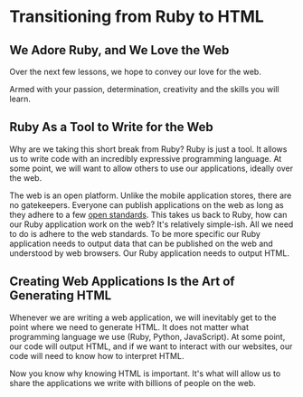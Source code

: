 # Transitioning from Ruby to HTML

## We Adore Ruby, and We Love the Web

Over the next few lessons, we hope to convey our love for the
web.

Armed with your passion, determination, creativity and the skills you will
learn.

## Ruby As a Tool to Write for the Web

Why are we taking this short break from Ruby? Ruby is just a tool. It allows us
to write code with an incredibly expressive programming language. At some
point, we will want to allow others to use our applications, ideally over the
web.

The web is an open platform. Unlike the mobile application stores, there are no
gatekeepers. Everyone can publish applications on the web as long as they
adhere to a few [open standards][].  This takes us back to Ruby, how can our
Ruby application work on the web? It's relatively simple-ish. All we need to do
is adhere to the web standards. To be more specific our Ruby application needs
to output data that can be published on the web and understood by web browsers.
Our Ruby application needs to output HTML.

## Creating Web Applications Is the Art of Generating HTML

Whenever we are writing a web application, we will inevitably get to the point
where we need to generate HTML. It does not matter what programming language we
use (Ruby, Python, JavaScript). At some point, our code will output HTML, and
if we want to interact with our websites, our code will need to know how to
interpret HTML.

Now you know why knowing HTML is important. It's what will allow us to share
the applications we write with billions of people on the web.

[open standards]: https://www.w3.org/standards/

